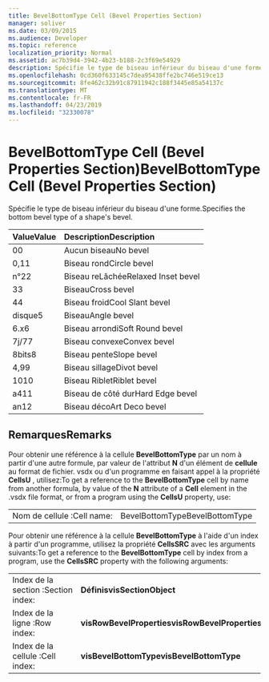 ```yaml
---
title: BevelBottomType Cell (Bevel Properties Section)
manager: soliver
ms.date: 03/09/2015
ms.audience: Developer
ms.topic: reference
localization_priority: Normal
ms.assetid: ac7b39d4-3942-4b23-b188-2c3f69e54929
description: Spécifie le type de biseau inférieur du biseau d'une forme.
ms.openlocfilehash: 0cd360f633145c7dea95438ffe2bc746e519ce13
ms.sourcegitcommit: 8fe462c32b91c87911942c188f3445e85a54137c
ms.translationtype: MT
ms.contentlocale: fr-FR
ms.lasthandoff: 04/23/2019
ms.locfileid: "32330078"
---
```

# <a name="bevelbottomtype-cell-bevel-properties-section"></a><span data-ttu-id="5e29c-103">BevelBottomType Cell (Bevel Properties Section)</span><span class="sxs-lookup"><span data-stu-id="5e29c-103">BevelBottomType Cell (Bevel Properties Section)</span></span>

<span data-ttu-id="5e29c-104">Spécifie le type de biseau inférieur du biseau d'une forme.</span><span class="sxs-lookup"><span data-stu-id="5e29c-104">Specifies the bottom bevel type of a shape's bevel.</span></span>
  
|<span data-ttu-id="5e29c-105">**Value**</span><span class="sxs-lookup"><span data-stu-id="5e29c-105">**Value**</span></span>|<span data-ttu-id="5e29c-106">**Description**</span><span class="sxs-lookup"><span data-stu-id="5e29c-106">**Description**</span></span>|
|:-----|:-----|
|<span data-ttu-id="5e29c-107">0</span><span class="sxs-lookup"><span data-stu-id="5e29c-107">0</span></span>  <br/> |<span data-ttu-id="5e29c-108">Aucun biseau</span><span class="sxs-lookup"><span data-stu-id="5e29c-108">No bevel</span></span>  <br/> |
|<span data-ttu-id="5e29c-109">0,1</span><span class="sxs-lookup"><span data-stu-id="5e29c-109">1</span></span>  <br/> |<span data-ttu-id="5e29c-110">Biseau rond</span><span class="sxs-lookup"><span data-stu-id="5e29c-110">Circle bevel</span></span>  <br/> |
|<span data-ttu-id="5e29c-111">n°2</span><span class="sxs-lookup"><span data-stu-id="5e29c-111">2</span></span>  <br/> |<span data-ttu-id="5e29c-112">Biseau reLâchée</span><span class="sxs-lookup"><span data-stu-id="5e29c-112">Relaxed Inset bevel</span></span>  <br/> |
|<span data-ttu-id="5e29c-113">3</span><span class="sxs-lookup"><span data-stu-id="5e29c-113">3</span></span>  <br/> |<span data-ttu-id="5e29c-114">Biseau</span><span class="sxs-lookup"><span data-stu-id="5e29c-114">Cross bevel</span></span>  <br/> |
|<span data-ttu-id="5e29c-115">4</span><span class="sxs-lookup"><span data-stu-id="5e29c-115">4</span></span>  <br/> |<span data-ttu-id="5e29c-116">Biseau froid</span><span class="sxs-lookup"><span data-stu-id="5e29c-116">Cool Slant bevel</span></span>  <br/> |
|<span data-ttu-id="5e29c-117">disque</span><span class="sxs-lookup"><span data-stu-id="5e29c-117">5</span></span>  <br/> |<span data-ttu-id="5e29c-118">Biseau</span><span class="sxs-lookup"><span data-stu-id="5e29c-118">Angle bevel</span></span>  <br/> |
|<span data-ttu-id="5e29c-119">6.x</span><span class="sxs-lookup"><span data-stu-id="5e29c-119">6</span></span>  <br/> |<span data-ttu-id="5e29c-120">Biseau arrondi</span><span class="sxs-lookup"><span data-stu-id="5e29c-120">Soft Round bevel</span></span>  <br/> |
|<span data-ttu-id="5e29c-121">7j/7</span><span class="sxs-lookup"><span data-stu-id="5e29c-121">7</span></span>  <br/> |<span data-ttu-id="5e29c-122">Biseau convexe</span><span class="sxs-lookup"><span data-stu-id="5e29c-122">Convex bevel</span></span>  <br/> |
|<span data-ttu-id="5e29c-123">8bits</span><span class="sxs-lookup"><span data-stu-id="5e29c-123">8</span></span>  <br/> |<span data-ttu-id="5e29c-124">Biseau pente</span><span class="sxs-lookup"><span data-stu-id="5e29c-124">Slope bevel</span></span>  <br/> |
|<span data-ttu-id="5e29c-125">4,9</span><span class="sxs-lookup"><span data-stu-id="5e29c-125">9</span></span>  <br/> |<span data-ttu-id="5e29c-126">Biseau sillage</span><span class="sxs-lookup"><span data-stu-id="5e29c-126">Divot bevel</span></span>  <br/> |
|<span data-ttu-id="5e29c-127">10</span><span class="sxs-lookup"><span data-stu-id="5e29c-127">10</span></span>  <br/> |<span data-ttu-id="5e29c-128">Biseau Riblet</span><span class="sxs-lookup"><span data-stu-id="5e29c-128">Riblet bevel</span></span>  <br/> |
|<span data-ttu-id="5e29c-129">a4</span><span class="sxs-lookup"><span data-stu-id="5e29c-129">11</span></span>  <br/> |<span data-ttu-id="5e29c-130">Biseau de côté dur</span><span class="sxs-lookup"><span data-stu-id="5e29c-130">Hard Edge bevel</span></span>  <br/> |
|<span data-ttu-id="5e29c-131">an</span><span class="sxs-lookup"><span data-stu-id="5e29c-131">12</span></span>  <br/> |<span data-ttu-id="5e29c-132">Biseau déco</span><span class="sxs-lookup"><span data-stu-id="5e29c-132">Art Deco bevel</span></span>  <br/> |
   
## <a name="remarks"></a><span data-ttu-id="5e29c-133">Remarques</span><span class="sxs-lookup"><span data-stu-id="5e29c-133">Remarks</span></span>

<span data-ttu-id="5e29c-134">Pour obtenir une référence à la cellule **BevelBottomType** par un nom à partir d'une autre formule, par valeur de l'attribut **N** d'un élément de **cellule** au format de fichier. vsdx ou d'un programme en faisant appel à la propriété **CellsU** , utilisez:</span><span class="sxs-lookup"><span data-stu-id="5e29c-134">To get a reference to the **BevelBottomType** cell by name from another formula, by value of the **N** attribute of a **Cell** element in the .vsdx file format, or from a program using the **CellsU** property, use:</span></span> 
  
|||
|:-----|:-----|
| <span data-ttu-id="5e29c-135">Nom de cellule :</span><span class="sxs-lookup"><span data-stu-id="5e29c-135">Cell name:</span></span>  <br/> | <span data-ttu-id="5e29c-136">BevelBottomType</span><span class="sxs-lookup"><span data-stu-id="5e29c-136">BevelBottomType</span></span>  <br/> |
   
<span data-ttu-id="5e29c-137">Pour obtenir une référence à la cellule **BevelBottomType** à l'aide d'un index à partir d'un programme, utilisez la propriété **CellsSRC** avec les arguments suivants:</span><span class="sxs-lookup"><span data-stu-id="5e29c-137">To get a reference to the **BevelBottomType** cell by index from a program, use the **CellsSRC** property with the following arguments:</span></span> 
  
|||
|:-----|:-----|
| <span data-ttu-id="5e29c-138">Index de la section :</span><span class="sxs-lookup"><span data-stu-id="5e29c-138">Section index:</span></span>  <br/> |<span data-ttu-id="5e29c-139">**Définis**</span><span class="sxs-lookup"><span data-stu-id="5e29c-139">**visSectionObject**</span></span> <br/> |
| <span data-ttu-id="5e29c-140">Index de la ligne :</span><span class="sxs-lookup"><span data-stu-id="5e29c-140">Row index:</span></span>  <br/> |<span data-ttu-id="5e29c-141">**visRowBevelProperties**</span><span class="sxs-lookup"><span data-stu-id="5e29c-141">**visRowBevelProperties**</span></span> <br/> |
| <span data-ttu-id="5e29c-142">Index de la cellule :</span><span class="sxs-lookup"><span data-stu-id="5e29c-142">Cell index:</span></span>  <br/> |<span data-ttu-id="5e29c-143">**visBevelBottomType**</span><span class="sxs-lookup"><span data-stu-id="5e29c-143">**visBevelBottomType**</span></span> <br/> |
   

